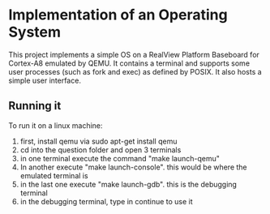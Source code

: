 # Implementation of an Operating System
This project implements a simple OS on a RealView Platform Baseboard for Cortex-A8 emulated by QEMU. It contains a terminal and supports some user processes (such as fork and exec) as defined by POSIX. It also hosts a simple user interface.
## Running it
To run it on a linux machine:
1. first, install qemu via sudo apt-get install qemu
2. cd into the question folder and open 3 terminals
3. in one terminal execute the command "make launch-qemu"
4. In another execute "make launch-console". this would be where the emulated terminal is
5. in the last one execute "make launch-gdb". this is the debugging terminal
6. in the debugging terminal, type in continue to use it



